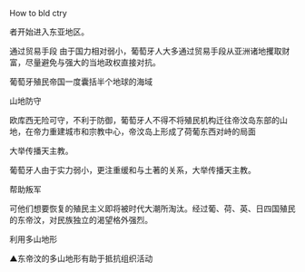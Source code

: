 How to bld ctry



者开始进入东亚地区。

通过贸易手段
由于国力相对弱小，葡萄牙人大多通过贸易手段从亚洲诸地攫取财富，尽量避免与强大的当地政权直接对抗。

葡萄牙殖民帝国一度囊括半个地球的海域

山地防守

欧库西无险可守，不利于防御，葡萄牙人不得不将殖民机构迁往帝汶岛东部的山地，在帝力重建城市和宗教中心，帝汶岛上形成了荷葡东西对峙的局面

大举传播天主教。

葡萄牙人由于实力弱小，更注重缓和与土著的关系，大举传播天主教。


帮助叛军

可他们想要恢复的殖民主义即将被时代大潮所淘汰。经过葡、荷、英、日四国殖民的东帝汶，对民族独立的渴望格外强烈。

利用多山地形


▲东帝汶的多山地形有助于抵抗组织活动
